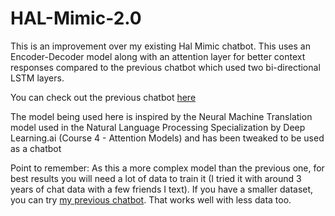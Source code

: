 # HAL-Mimic-2.0

This is an improvement over my existing Hal Mimic chatbot. This uses an Encoder-Decoder model along with an attention layer for better context responses compared to the previous chatbot which used two bi-directional LSTM layers.

You can check out the previous chatbot [here](https://github.com/Utkichaps/HAL-Mimic)

The model being used here is inspired by the Neural Machine Translation model used in the Natural Language Processing Specialization by Deep Learning.ai (Course 4 - Attention Models) and has been tweaked to be used as a chatbot

Point to remember: As this a more complex model than the previous one, for best results you will need a lot of data to train it (I tried it with around 3 years of chat data with a few friends I text). If you have a smaller dataset, you can try [my previous chatbot](https://github.com/Utkichaps/HAL-Mimic). That works well with less data too.
